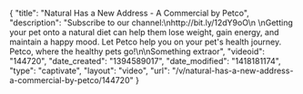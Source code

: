 {
    "title": "Natural Has a New Address - A Commercial by Petco",
    "description": "Subscribe to our channel:\nhttp:\/\/bit.ly\/12dY9oO\n \nGetting your pet onto a natural diet can help them lose weight, gain energy, and maintain a happy mood. Let Petco help you on your pet's health journey. Petco, where the healthy pets go!\n\nSomething extraor",
    "videoid": "144720",
    "date_created": "1394589017",
    "date_modified": "1418181174",
    "type": "captivate",
    "layout": "video",
    "url": "\/v\/natural-has-a-new-address-a-commercial-by-petco\/144720"
}